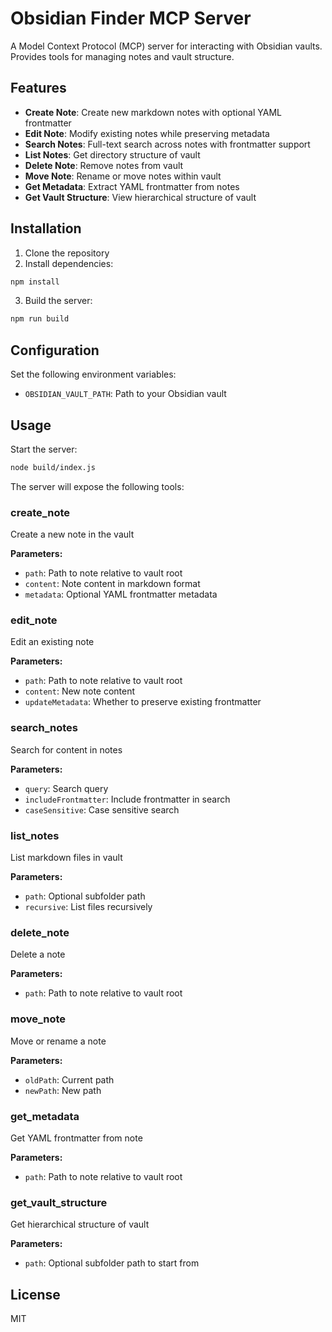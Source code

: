 # Obsidian Finder MCP Server

A Model Context Protocol (MCP) server for interacting with Obsidian vaults. Provides tools for managing notes and vault structure.

## Features

- **Create Note**: Create new markdown notes with optional YAML frontmatter
- **Edit Note**: Modify existing notes while preserving metadata
- **Search Notes**: Full-text search across notes with frontmatter support
- **List Notes**: Get directory structure of vault
- **Delete Note**: Remove notes from vault
- **Move Note**: Rename or move notes within vault
- **Get Metadata**: Extract YAML frontmatter from notes
- **Get Vault Structure**: View hierarchical structure of vault

## Installation

1. Clone the repository
2. Install dependencies:
```bash
npm install
```
3. Build the server:
```bash
npm run build
```

## Configuration

Set the following environment variables:

- `OBSIDIAN_VAULT_PATH`: Path to your Obsidian vault

## Usage

Start the server:
```bash
node build/index.js
```

The server will expose the following tools:

### create_note
Create a new note in the vault

**Parameters:**
- `path`: Path to note relative to vault root
- `content`: Note content in markdown format
- `metadata`: Optional YAML frontmatter metadata

### edit_note
Edit an existing note

**Parameters:**
- `path`: Path to note relative to vault root
- `content`: New note content
- `updateMetadata`: Whether to preserve existing frontmatter

### search_notes
Search for content in notes

**Parameters:**
- `query`: Search query
- `includeFrontmatter`: Include frontmatter in search
- `caseSensitive`: Case sensitive search

### list_notes
List markdown files in vault

**Parameters:**
- `path`: Optional subfolder path
- `recursive`: List files recursively

### delete_note
Delete a note

**Parameters:**
- `path`: Path to note relative to vault root

### move_note
Move or rename a note

**Parameters:**
- `oldPath`: Current path
- `newPath`: New path

### get_metadata
Get YAML frontmatter from note

**Parameters:**
- `path`: Path to note relative to vault root

### get_vault_structure
Get hierarchical structure of vault

**Parameters:**
- `path`: Optional subfolder path to start from

## License
MIT
